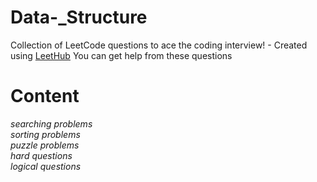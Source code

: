 # Data-_Structure
Collection of LeetCode questions to ace the coding interview! - Created using [LeetHub](https://github.com/QasimWani/LeetHub)
You can get help from these questions 
# Content 
  *searching problems* <br/>
  *sorting problems* <br/>
*puzzle problems* <br/>
*hard questions* 
<br/>
*logical questions*

